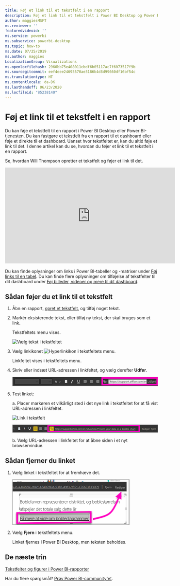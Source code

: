 ```yaml
---
title: Føj et link til et tekstfelt i en rapport
description: Føj et link til et tekstfelt i Power BI Desktop og Power BI-tjenesten
author: maggiesMSFT
ms.reviewer: ''
featuredvideoid: ''
ms.service: powerbi
ms.subservice: powerbi-desktop
ms.topic: how-to
ms.date: 07/25/2019
ms.author: maggies
LocalizationGroup: Visualizations
ms.openlocfilehash: 2960bb75e408011cbdf6b05117ac7f6073517f9b
ms.sourcegitcommit: eef4eee24695570ae3186b4d8d99660df16bf54c
ms.translationtype: HT
ms.contentlocale: da-DK
ms.lasthandoff: 06/23/2020
ms.locfileid: "85238140"
---
```

# <a name="add-a-hyperlink-to-a-text-box-in-a-report"></a>Føj et link til et tekstfelt i en rapport
Du kan føje et tekstfelt til en rapport i Power BI Desktop eller Power BI-tjenesten. Du kan fastgøre et tekstfelt fra en rapport til et dashboard eller føje et direkte til et dashboard. Uanset hvor tekstfeltet er, kan du altid føje et link til det. I denne artikel kan du se, hvordan du føjer et link til et tekstfelt i en rapport. 


Se, hvordan Will Thompson opretter et tekstfelt og føjer et link til det. 

<iframe width="560" height="315" src="https://www.youtube.com/embed/_3q6VEBhGew#t=0m55s" frameborder="0" allowfullscreen></iframe>

Du kan finde oplysninger om links i Power BI-tabeller og -matrixer under [Føj links til en tabel](power-bi-hyperlinks-in-tables.md). Du kan finde flere oplysninger om tilføjelse af tekstfelter til dit dashboard under [Føj billeder, videoer og mere til dit dashboard](service-dashboard-add-widget.md). 

## <a name="to-add-a-hyperlink-to-a-text-box"></a>Sådan føjer du et link til et tekstfelt
1. Åbn en rapport, [opret et tekstfelt](power-bi-reports-add-text-and-shapes.md), og tilføj noget tekst. 
2. Markér eksisterende tekst, eller tilføj ny tekst, der skal bruges som et link. 

   Tekstfeltets menu vises.
   
   ![Vælg tekst i tekstfeltet](media/service-add-hyperlink-to-text-box/power-bi-hyperlink-new.png)
3. Vælg linkikonet ![Hyperlinkikon](media/service-add-hyperlink-to-text-box/power-bi-hyperlink-icon.png) i tekstfeltets menu.

   Linkfeltet vises i tekstfeltets menu.

4. Skriv eller indsæt URL-adressen i linkfeltet, og vælg derefter **Udfør**.
   
   ![Skriv eller indsæt URL-adressen i linkfeltet](media/service-add-hyperlink-to-text-box/power-bi-add-link.png)
5. Test linket:  

   a. Placer markøren et vilkårligt sted i det nye link i tekstfeltet for at få vist URL-adressen i linkfeltet.  
     
      ![Link i tekstfelt](media/service-add-hyperlink-to-text-box/power-bi-test-link.png)
   
      ![URL-adresse i linkfelt](media/service-add-hyperlink-to-text-box/power-bi-hyperlink-edit.png)

   b. Vælg URL-adressen i linkfeltet for at åbne siden i et nyt browservindue.

## <a name="to-remove-the-hyperlink"></a>Sådan fjerner du linket
1. Vælg linket i tekstfeltet for at fremhæve det.
   
     ![Fjern linket](media/service-add-hyperlink-to-text-box/power-bi-hyperlink-remove.png)
2. Vælg **Fjern** i tekstfeltets menu. 

   Linket fjernes i Power BI Desktop, men teksten beholdes.

## <a name="next-steps"></a>De næste trin
[Tekstfelter og figurer i Power BI-rapporter](power-bi-reports-add-text-and-shapes.md)

Har du flere spørgsmål? [Prøv Power BI-community'et](https://community.powerbi.com/).

